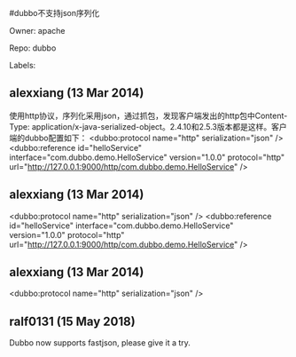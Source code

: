 #dubbo不支持json序列化

Owner: apache

Repo: dubbo

Labels: 

## alexxiang (13 Mar 2014)

使用http协议，序列化采用json，通过抓包，发现客户端发出的http包中Content-Type: application/x-java-serialized-object。2.4.10和2.5.3版本都是这样。客户端的dubbo配置如下： 
<dubbo:protocol name="http" serialization="json" />
<dubbo:reference id="helloService" interface="com.dubbo.demo.HelloService" version="1.0.0"  protocol="http"  url="http://127.0.0.1:9000/http/com.dubbo.demo.HelloService" />


## alexxiang (13 Mar 2014)

<dubbo:protocol name="http" serialization="json" />
<dubbo:reference id="helloService" interface="com.dubbo.demo.HelloService" version="1.0.0"
                protocol="http"   url="http://127.0.0.1:9000/http/com.dubbo.demo.HelloService" />


## alexxiang (13 Mar 2014)

<dubbo:protocol name="http" serialization="json" />


## ralf0131 (15 May 2018)

Dubbo now supports fastjson, please give it a try.

